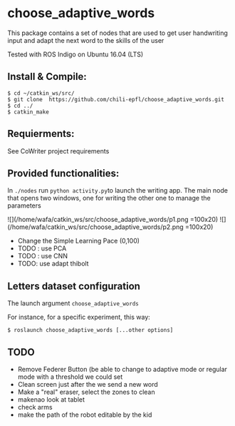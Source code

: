 choose_adaptive_words
===========================

This package contains a set of nodes that are used to get user handwriting input and adapt the next word to the skills of the user

Tested with ROS Indigo on Ubuntu 16.04 (LTS)

Install & Compile:
---------------
```
$ cd ~/catkin_ws/src/
$ git clone  https://github.com/chili-epfl/choose_adaptive_words.git
$ cd ../
$ catkin_make
```


Requierments:
---------------
See CoWriter project requirements

Provided functionalities:
---------------
In `./nodes` run `python activity.py`to launch the writing app. 
The main node that opens two windows, one for writing the other one to manage the parameters

![](/home/wafa/catkin_ws/src/choose_adaptive_words/p1.png =100x20)
![](/home/wafa/catkin_ws/src/choose_adaptive_words/p2.png =100x20) 

- Change the Simple Learning Pace (0,100)
- TODO : use PCA
- TODO : use CNN
- TODO: use adapt thibolt

Letters dataset configuration
-----------------------------

The launch argument `choose_adaptive_words`

For instance, for a specific experiment, this way:

```
$ roslaunch choose_adaptive_words [...other options]

```


TODO
-----
- Remove Federer Button (be able to change to adaptive mode or regular mode with a threshold we could set
- Clean screen just after the we send a new word
- Make a "real" eraser, select the zones to clean
- makenao look at tablet 
- check arms
- make the path of the robot editable by the kid

